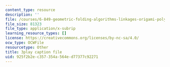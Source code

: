 ```yaml
---
content_type: resource
description: ''
file: /courses/6-849-geometric-folding-algorithms-linkages-origami-polyhedra-fall-2012/925f2b2ec357354a564ed77377c92271_FEmDxtkee_0.srt
file_size: 81323
file_type: application/x-subrip
learning_resource_types: []
license: https://creativecommons.org/licenses/by-nc-sa/4.0/
ocw_type: OCWFile
resourcetype: Other
title: 3play caption file
uid: 925f2b2e-c357-354a-564e-d77377c92271
---
```

